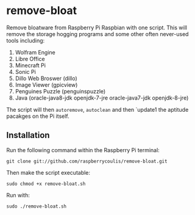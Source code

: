 # remove-bloat
Remove bloatware from Raspberry Pi Raspbian with one script. This will remove the storage hogging programs and some other often never-used tools including:

1. Wolfram Engine
2. Libre Office
3. Minecraft Pi
4. Sonic Pi 
5. Dillo Web Broswer (dillo)
6. Image Viewer (gpicview)
7. Penguines Puzzle (penguinspuzzle)
8. Java (oracle-java8-jdk openjdk-7-jre oracle-java7-jdk openjdk-8-jre)

The script will then `autoremove`, `autoclean` and then `update1 the aptitude pacakges on the Pi itself.

## Installation

Run the following command within the Raspberry Pi terminal:
```
git clone git://github.com/raspberrycoulis/remove-bloat.git
```

Then make the script executable:
```
sudo chmod +x remove-bloat.sh
```

Run with:
```
sudo ./remove-bloat.sh
```
